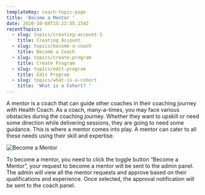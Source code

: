 ```yaml
---
templateKey: coach-topic-page
title: 'Become a Mentor '
date: 2020-10-08T15:22:35.154Z
recentTopics:
  - slug: topics/creating-account-1
    title: Creating Account
  - slug: topics/become-a-coach
    title: Become a Coach
  - slug: topics/create-program
    title: Create Program
  - slug: topics/edit-program
    title: Edit Program
  - slug: topics/what-is-a-cohort
    title: 'What is a Cohort? '
---
```

A mentor is a coach that can guide other coaches in their coaching journey with Health Coach. As a coach, many-a-times, you may face various obstacles during the coaching journey. Whether they want to upskill or need some direction while delivering sessions, they are going to need some guidance. This is where a mentor comes into play. A mentor can cater to all these needs using their skill and expertise.

![Become a Mentor](/img/coach-profile-i.png "Become a Mentor")

To become a mentor, you need to click the toggle button “Become a Mentor”, your request to become a mentor will be sent to the admin panel. 
The admin will view all the mentor requests and approve based on their qualifications and experience. 
Once selected, the approval notification will be sent to the coach panel.
